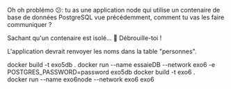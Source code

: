 Oh oh problémo 😕: tu as une application node qui utilise un contenaire de base de données PostgreSQL vue précédemment, comment tu vas les faire communiquer ? 

Sachant qu'un contenaire est isolé... 🤔 Débrouille-toi !

 L'application devrait renvoyer les noms dans la table "personnes".

 docker build -t exo5db .
 docker run --name essaieDB --network exo6 -e POSTGRES_PASSWORD=password exo5db
 docker build -t exo6 .  
 docker run --name exo6node --network exo6 exo6